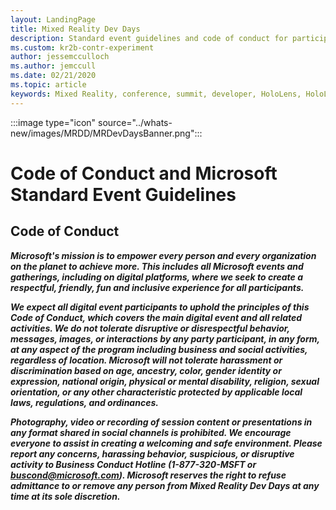 ```yaml
---
layout: LandingPage
title: Mixed Reality Dev Days
description: Standard event guidelines and code of conduct for participation in Mixed Reality Dev Days.
ms.custom: kr2b-contr-experiment
author: jessemcculloch 
ms.author: jemccull
ms.date: 02/21/2020
ms.topic: article
keywords: Mixed Reality, conference, summit, developer, HoloLens, HoloLens 2, Kinect
---
```


:::image type="icon" source="../whats-new/images/MRDD/MRDevDaysBanner.png":::

# Code of Conduct and Microsoft Standard Event Guidelines

## Code of Conduct 

***Microsoft's mission is to empower every person and every organization on the planet to achieve more. This includes all Microsoft events and gatherings, including on digital platforms, where we seek to create a respectful, friendly, fun and inclusive experience for all participants.***  

***We expect all digital event participants to uphold the principles of this Code of Conduct, which covers the main digital event and all related activities. We do not tolerate disruptive or disrespectful behavior, messages, images, or interactions by any party participant, in any form, at any aspect of the program including business and social activities, regardless of location. Microsoft will not tolerate harassment or discrimination based on age, ancestry, color, gender identity or expression, national origin, physical or mental disability, religion, sexual orientation, or any other characteristic protected by applicable local laws, regulations, and ordinances.***  

***Photography, video or recording of session content or presentations in any format shared in social channels is prohibited. We encourage everyone to assist in creating a welcoming and safe environment. Please report any concerns, harassing behavior, suspicious, or disruptive activity to Business Conduct Hotline (1-877-320-MSFT or [buscond@microsoft.com](mailto:buscond@microsoft.com)). Microsoft reserves the right to refuse admittance to or remove any person from Mixed Reality Dev Days at any time at its sole discretion.***  

